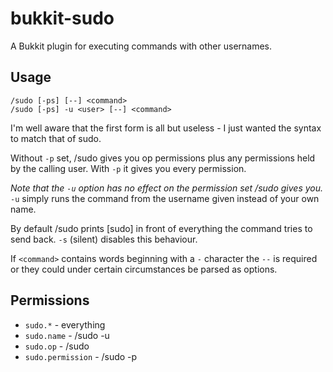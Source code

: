 bukkit-sudo
===========

A Bukkit plugin for executing commands with other usernames.

Usage
-----

    /sudo [-ps] [--] <command>
    /sudo [-ps] -u <user> [--] <command>

I'm well aware that the first form is all but useless - I just wanted the
syntax to match that of sudo.

Without `-p` set, /sudo gives you op permissions plus any permissions held by
the calling user. With `-p` it gives you every permission.

*Note that the `-u` option has no effect on the permission set /sudo gives
you.* `-u` simply runs the command from the username given instead of your own
name.

By default /sudo prints [sudo] in front of everything the command tries to
send back. `-s` (silent) disables this behaviour.

If `<command>` contains words beginning with a `-` character the `--` is
required or they could under certain circumstances be parsed as options.

Permissions
-----------

* `sudo.*` - everything
* `sudo.name` - /sudo -u <user>
* `sudo.op` - /sudo
* `sudo.permission` - /sudo -p
